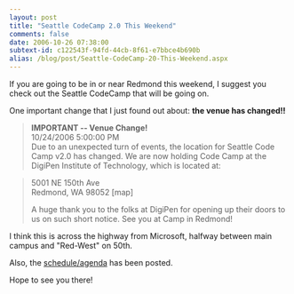 ```yaml
---
layout: post
title: "Seattle CodeCamp 2.0 This Weekend"
comments: false
date: 2006-10-26 07:38:00
subtext-id: c122543f-94fd-44cb-8f61-e7bbce4b690b
alias: /blog/post/Seattle-CodeCamp-20-This-Weekend.aspx
---
```



If you are going to be in or near Redmond this weekend, I suggest you check out the Seattle CodeCamp that will be going on.

One important change that I just found out about: **the venue has changed!!**

> **IMPORTANT -- Venue Change!**  
10/24/2006 5:00:00 PM  
Due to an unexpected turn of events, the location for Seattle Code Camp v2.0 has changed. We are now holding Code Camp at the DigiPen Institute of Technology, which is located at:

> 5001 NE 150th Ave  
Redmond, WA 98052 [map] 
> 
> A huge thank you to the folks at DigiPen for opening up their doors to us on such short notice. See you at Camp in Redmond!

I think this is across the highway from Microsoft, halfway between main campus and "Red-West" on 50th.

Also, the [schedule/agenda](http://seattle.techevents.info/codecamp/2/agenda.aspx) has been posted.

Hope to see you there!
